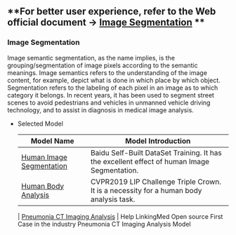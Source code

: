## **For better user experience, refer to the Web official document ->  [Image Segmentation](https://www.paddlepaddle.org.cn/hublist) **

### Image Segmentation

Image semantic segmentation, as the name implies, is the grouping/segmentation of image pixels according to the semantic meanings. Image semantics refers to the understanding of the image content, for example, depict what is done in which place by which object. Segmentation refers to the labeling of each pixel in an image as to which category it belongs. In recent years, it has been used to segment street scenes to avoid pedestrians and vehicles in unmanned vehicle driving technology, and to assist in diagnosis in medical image analysis.

- Selected Model

  | Model Name                                                   | Model Introduction                                           |
  | ------------------------------------------------------------ | ------------------------------------------------------------ |
  | [Human Image Segmentation](https://www.paddlepaddle.org.cn/hubdetail?name=deeplabv3p_xception65_humanseg&en_category=ImageSegmentation) | Baidu Self-Built DataSet Training. It has the excellent effect of human Image Segmentation. |
  | [Human Body Analysis](https://www.paddlepaddle.org.cn/hubdetail?name=ace2p&en_category=ImageSegmentation) | CVPR2019 LIP Challenge Triple Crown. It is a necessity for a human body analysis task. |

  | [Pneumonia CT Imaging Analysis](https://www.paddlepaddle.org.cn/hubdetail?name=Pneumonia_CT_LKM_PP&en_category=ImageSegmentation) | Help LinkingMed Open source First Case in the industry Pneumonia CT Imaging Analysis Model
